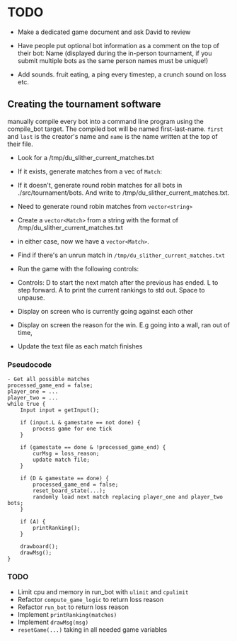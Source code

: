 # TODO
- Make a dedicated game document and ask David to review

- Have people put optional bot information as a comment on the top of their bot:
Name (displayed during the in-person tournament, if you submit multiple bots as the same person names must be unique!)

- Add sounds. fruit eating, a ping every timestep, a crunch sound on loss etc.

## Creating the tournament software
manually compile every bot into a command line program using the compile_bot
target. The compiled bot will be named first-last-name. `first` and `last` is
the creator's name and `name` is the name written at the top of their file.

- Look for a /tmp/du_slither_current_matches.txt
- If it exists, generate matches from a vec of `Match`:
- If it doesn't, generate round robin matches for all bots in ./src/tournament/bots. And write to /tmp/du_slither_current_matches.txt.
- Need to generate round robin matches from `vector<string>`
- Create a `vector<Match>` from a string with the format of /tmp/du_slither_current_matches.txt

- in either case, now we have a `vector<Match>`.

- Find if there's an unrun match in `/tmp/du_slither_current_matches.txt`

- Run the game with the following controls:

- Controls: D to start the next match after the previous has ended. L to step forward. A to print the current rankings to std out. Space to unpause.

- Display on screen who is currently going against each other
- Display on screen the reason for the win. E.g going into a wall, ran out of time, 

- Update the text file as each match finishes

### Pseudocode
```
- Get all possible matches
processed_game_end = false;
player_one = ...
player_two = ...
while true {
    Input input = getInput();

    if (input.L & gamestate == not done) {
        process game for one tick
    }

    if (gamestate == done & !processed_game_end) {
        curMsg = loss_reason;
        update match file;
    }

    if (D & gamestate == done) {
        processed_game_end = false;
        reset_board_state(...);
        randomly load next match replacing player_one and player_two bots;
    }

    if (A) {
        printRanking();
    }

    drawboard();
    drawMsg();
}

```


### TODO
- Limit cpu and memory in run_bot with `ulimit` and `cpulimit`
- Refactor `compute_game_logic` to return loss reason
- Refactor `run_bot` to return loss reason
- Implement `printRanking(matches)`
- Implement `drawMsg(msg)`
- `resetGame(...)` taking in all needed game variables
